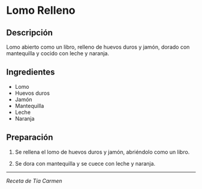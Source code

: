 # Lomo Relleno

## Descripción
Lomo abierto como un libro, relleno de huevos duros y jamón, dorado con mantequilla y cocido con leche y naranja.

## Ingredientes
- Lomo
- Huevos duros
- Jamón
- Mantequilla
- Leche
- Naranja

## Preparación

1. Se rellena el lomo de huevos duros y jamón, abriéndolo como un libro.

2. Se dora con mantequilla y se cuece con leche y naranja.

---
*Receta de Tía Carmen*